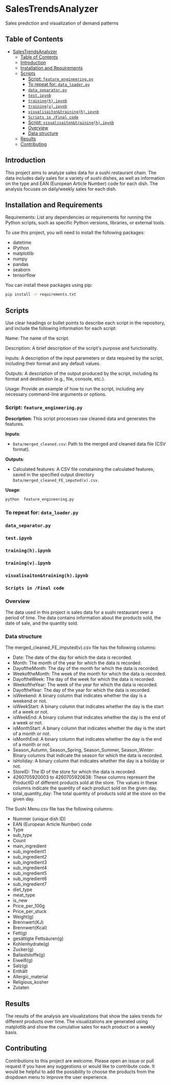 # SalesTrendsAnalyzer

Sales prediction and visualization of demand patterns

## Table of Contents

-   [SalesTrendsAnalyzer](#salestrendsanalyzer)
    -   [Table of Contents](#table-of-contents)
    -   [Introduction](#introduction)
    -   [Installation and Requirements](#installation-and-requirements)
    -   [Scripts](#scripts)
        -   [Script: `feature_engineering.py`](#script--feature_engineeringpy)
        -   [To repeat for: `data_loader.py`](#to-repeat-for-data_loaderpy)
        -   [`data_separator.py`](#data_separatorpy)
        -   [`test.ipynb`](#testipynb)
        -   [`training(h).ipynb`](#traininghipynb)
        -   [`training(v).ipynb`](#trainingvipynb)
        -   [`visualisaiton&training(h).ipynb`](#visualisaitontraininghipynb)
        -   [`Scripts in /Final code`](#scripts-in-final-code)
        -   [Script: `visualisaiton&training(h).ipynb`](#script---visualisaitontraininghipynb)
        -   [Overview](#overview)
        -   [Data structure](#data-structure)
    -   [Results](#results)
    -   [Contributing](#contributing)

## Introduction

This project aims to analyze sales data for a sushi restaurant chain. The data includes daily sales for a variety of sushi dishes, as well as information on the type and EAN (European Article Number) code for each dish. The analysis focuses on daily/weekly sales for each dish.

## Installation and Requirements

Requirements: List any dependencies or requirements for running the Python scripts, such as specific Python versions, libraries, or external tools.

To use this project, you will need to install the following packages:

-   datetime
-   IPython
-   matplotlib
-   numpy
-   pandas
-   seaborn
-   tensorflow

You can install these packages using pip:

```sh
pip install -r requirements.txt
```

## Scripts

Use clear headings or bullet points to describe each script in the repository, and include the following information for each script:

Name: The name of the script.

Description: A brief description of the script's purpose and functionality.

Inputs: A description of the input parameters or data required by the script, including their format and any default values.

Outputs: A description of the output produced by the script, including its format and destination (e.g., file, console, etc.).

Usage: Provide an example of how to run the script, including any necessary command-line arguments or options.

### Script: `feature_engineering.py`

**Description**: This script processes raw cleaned data and generates the features.

**Inputs**:

-   `Data/merged_cleaned.csv`: Path to the merged and cleaned data file (CSV format).

**Outputs**:

-   Calculated features: A CSV file conataining the calculated features, saved in the specified output directory `Data/merged_cleaned_FE_imputed(v).csv`.

**Usage**:

```bash
python  feature_engineering.py
```

### To repeat for: `data_loader.py`

### `data_separator.py`

### `test.ipynb`

### `training(h).ipynb`

### `training(v).ipynb`

### `visualisaiton&training(h).ipynb`

### `Scripts in /Final code`

### Overview

The data used in this project is sales data for a sushi restaurant over a period of time. The data contains information about the products sold, the date of sale, and the quantity sold.

### Data structure

The merged_cleaned_FE_imputed(v).csv file has the following columns:

-   Date: The date of the day for which the data is recorded.
-   Month: The month of the year for which the data is recorded.
-   DayoftheMonth: The day of the month for which the data is recorded.
-   WeekoftheMonth: The week of the month for which the data is recorded.
-   DayoftheWeek: The day of the week for which the data is recorded.
-   WeekoftheYear: The week of the year for which the data is recorded.
-   DayoftheYear: The day of the year for which the data is recorded.
-   isWeekend: A binary column that indicates whether the day is a weekend or not.
-   isWeekStart: A binary column that indicates whether the day is the start of a week or not.
-   isWeekEnd: A binary column that indicates whether the day is the end of a week or not.
-   isMonthStart: A binary column that indicates whether the day is the start of a month or not.
-   isMonthEnd: A binary column that indicates whether the day is the end of a month or not.
-   Season_Autumn, Season_Spring, Season_Summer, Season_Winter: Binary columns that indicate the season for which the data is recorded.
-   isHoliday: A binary column that indicates whether the day is a holiday or not.
-   StoreID: The ID of the store for which the data is recorded.
-   4260705920003 to 4260705920638: These columns represent the ProductID of different products sold at the store. The values in these columns indicate the quantity of each product sold on the given day.
-   total_quantity_day: The total quantity of products sold at the store on the given day.

The Sushi Menu.csv file has the following columns:

-   Nummer (unique dish ID)
-   EAN (European Article Number) code
-   Type
-   sub_type
-   Count
-   main_ingredient
-   sub_ingredient1
-   sub_ingredient2
-   sub_ingredient3
-   sub_ingredient4
-   sub_ingredient5
-   sub_ingredient6
-   sub_ingredient7
-   diet_type
-   meat_type
-   is_new
-   Price_per_100g
-   Price_per_stuck
-   Weight(g)
-   Brennwert(KJ)
-   Brennwert(Kcal)
-   Fett(g)
-   gesättigte Fettsäuren(g)
-   Kohlenhydrate(g)
-   Zucker(g)
-   Ballaststoffe(g)
-   Eiweiß(g)
-   Salz(g)
-   Enthält
-   Allergic_material
-   Religious_kosher
-   Zutaten

## Results

The results of the analysis are visualizations that show the sales trends for different products over time. The visualizations are generated using matplotlib and show the cumulative sales for each product on a weekly basis.

## Contributing

Contributions to this project are welcome. Please open an issue or pull request if you have any suggestions or would like to contribute code. It would be helpful to add the possibility to choose the products from the dropdown menu to improve the user experience.
